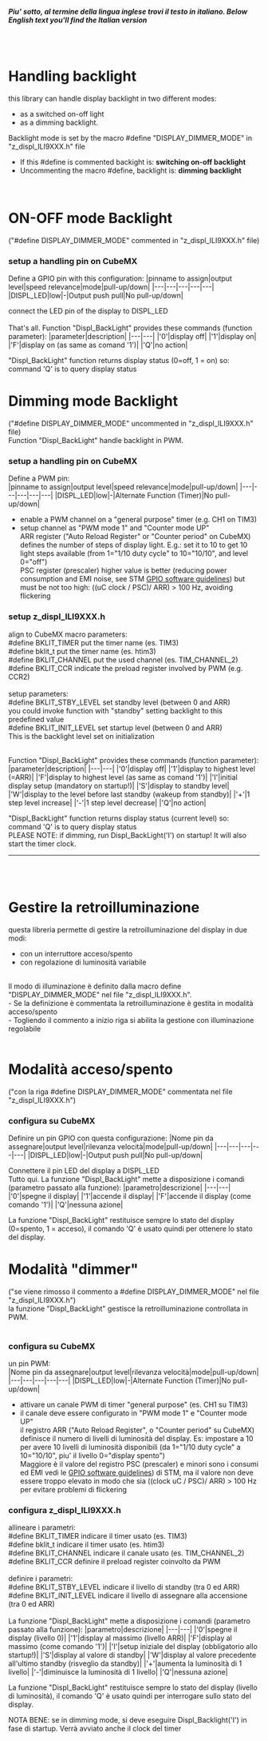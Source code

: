 _**Piu' sotto, al termine della lingua inglese trovi il testo in italiano. </i>**_
_**Below English text you'll find the Italian version</i>**_

<br>
<br>

# Handling backlight

this library can handle display backlight in two different modes:
- as a switched on-off light
- as a dimming backlight.

Backlight mode is set by the macro #define "DISPLAY_DIMMER_MODE" in "z_displ_ILI9XXX.h" file
- If this #define is commented backight is: <b>switching on-off backlight</b>
- Uncommenting the macro #define, backlight is: <b>dimming backlight</b> 
<br>

# ON-OFF mode Backlight
("#define DISPLAY_DIMMER_MODE" commented in "z_displ_ILI9XXX.h" file)
### setup a handling pin on CubeMX
Define a GPIO pin with this configuration:
|pinname to assign|output level|speed relevance|mode|pull-up/down|
|---|---|---|---|---|
|DISPL_LED|low|-|Output push pull|No pull-up/down|

connect the LED pin of the display to DISPL_LED<br>
<br>
That's all. Function "Displ_BackLight" provides these commands (function parameter):
|parameter|description|
|---|---|
|'0'|display off|
|'1'|display on|
|'F'|display on (as same as comand '1')|
|'Q'|no action|

"Displ_BackLight" function returns display status (0=off, 1 = on) so: command 'Q' is to query display status<br>

# Dimming mode Backlight
("#define DISPLAY_DIMMER_MODE" uncommented in "z_displ_ILI9XXX.h" file)<br>
Function "Displ_BackLight" handle backlight in PWM.
<br>

### setup a handling pin on CubeMX
Define a PWM pin:<br>
|pinname to assign|output level|speed relevance|mode|pull-up/down|
|---|---|---|---|---|
|DISPL_LED|low|-|Alternate Function (Timer)|No pull-up/down|
-	enable a PWM channel on a "general purpose" timer (e.g. CH1 on TIM3)<br>
-	setup channel as "PWM mode 1" and "Counter mode UP"<br>
ARR register ("Auto Reload Register" or "Counter period" on CubeMX) defines the number of steps of display light. E.g.: set it to 10 to get 10 light steps available (from 1="1/10 duty cycle" to 10="10/10", and level 0="off")<br>
PSC register (prescaler) higher value is better (reducing power consumption and EMI noise, see STM [GPIO software guidelines](https://www.st.com/resource/en/application_note/an4899-stm32-microcontroller-gpio-hardware-settings-and-lowpower-consumption-stmicroelectronics.pdf)) but must be not too high: ((uC clock / PSC)/ ARR) > 100 Hz, avoiding flickering<br>

### setup z_displ_ILI9XXX.h
align to CubeMX macro parameters:<br>
#define BKLIT_TIMER 				put the timer name (es. TIM3)<br>
#define bklit_t 					put the timer name (es. htim3)<br>
#define BKLIT_CHANNEL				put the used channel (es. TIM_CHANNEL_2)<br>
#define BKLIT_CCR					     indicate the preload register involved by PWM (e.g. CCR2)<br>
<br>
setup parameters:<br>
#define BKLIT_STBY_LEVEL 			set standby level (between 0 and ARR)<br>
you could invoke function with "standby" setting backlight to this predefined value<br>
#define BKLIT_INIT_LEVEL 			set startup level (between 0 and ARR)<br>
This is the backlight level set on initialization<br>
<br>

Function "Displ_BackLight" provides these commands (function parameter):
|parameter|description|
|---|---|
|'0'|display off|
|'1'|display to highest level (=ARR)|
|'F'|display to highest level (as same as comand '1')|
|'I'|initial display setup (mandatory on startup!)|
|'S'|display to standby level|
|'W'|display to the level before last standby (wakeup from standby)|
|'+'|1 step level increase|
|'-'|1 step level decrease|
|'Q'|no action|

"Displ_BackLight" function returns display status (current level) so: command 'Q' is to query display status<br>
PLEASE NOTE: if dimming, run Displ_BackLight('I') on startup! It will also start the timer clock.<br>

---

<br>
<br>

# Gestire la retroilluminazione

questa libreria permette di gestire la retroilluminazione del display in due modi:<br>
- con un interruttore acceso/spento<br>
- con regolazione di luminosità variabile<br>
<br>
Il modo di illuminazione è definito dalla macro define "DISPLAY_DIMMER_MODE" nel file "z_displ_ILI9XXX.h".<br>
- Se la definizione è commentata la retroilluminazione è gestita in modalità acceso/spento<br>
- Togliendo il commento a inizio riga si abilita la gestione con illuminazione regolabile <br>
<br>

# Modalità acceso/spento
("con la riga #define DISPLAY_DIMMER_MODE" commentata nel file "z_displ_ILI9XXX.h")

### configura su CubeMX
Definire un pin GPIO con questa configurazione:
|Nome pin da assegnare|output level|rilevanza velocità|mode|pull-up/down|
|---|---|---|---|---|
|DISPL_LED|low|-|Output push pull|No pull-up/down|

Connettere il pin LED del display a DISPL_LED<br>
Tutto qui. La funzione "Displ_BackLight" mette a disposizione i comandi (parametro passato alla funzione):
|parametro|descrizione|
|---|---|
|'0'|spegne il display|
|'1'|accende  il display|
|'F'|accende il display (come comando '1')|
|'Q'|nessuna azione|

La funzione "Displ_BackLight" restituisce sempre lo stato del display (0=spento, 1 = acceso), il comando 'Q' è usato quindi per ottenere lo stato del display.
<br>

# Modalità "dimmer"
("se viene rimosso il commento a #define DISPLAY_DIMMER_MODE" nel file "z_displ_ILI9XXX.h")<br>
la funzione "Displ_BackLight" gestisce la retroilluminazione controllata in PWM.<br>
<br>
### configura su CubeMX
un pin PWM:<br>
|Nome pin da assegnare|output level|rilevanza velocità|mode|pull-up/down|
|---|---|---|---|---|
|DISPL_LED|low|-|Alternate Function (Timer)|No pull-up/down|

-	attivare un canale PWM di timer "general purpose" (es. CH1 su TIM3)<br>
-	il canale deve essere configurato in "PWM mode 1" e "Counter mode UP"<br>
il registro ARR ("Auto Reload Register", o "Counter period" su CubeMX) definisce il numero di livelli di luminosità del display. Es: impostare a 10 per avere 10 livelli di luminosità disponibili (da 1="1/10 duty cycle" a 10="10/10", piu' il livello 0="display spento")<br>
Maggiore è il valore del registro PSC (prescaler) e minori sono i consumi ed EMI vedi le [GPIO software guidelines](https://www.st.com/resource/en/application_note/an4899-stm32-microcontroller-gpio-hardware-settings-and-lowpower-consumption-stmicroelectronics.pdf)) di STM, ma il valore non deve essere troppo elevato in modo che sia ((clock uC / PSC)/ ARR) > 100 Hz per evitare problemi di flickering<br>

### configura z_displ_ILI9XXX.h

allineare i parametri:<br>
#define BKLIT_TIMER 				indicare il timer usato (es. TIM3)<br>
#define bklit_t 					indicare il timer usato (es. htim3)<br>
#define BKLIT_CHANNEL				indicare il canale usato (es. TIM_CHANNEL_2)<br>
#define BKLIT_CCR					      definire il preload register coinvolto da PWM<br>
<br>
definire i parametri:<br>
#define BKLIT_STBY_LEVEL 			indicare il livello di standby (tra 0 ed ARR)<br>
#define BKLIT_INIT_LEVEL 			indicare il livello di assegnare alla accensione (tra 0 ed ARR)<br>
<br>
La funzione "Displ_BackLight" mette a disposizione i comandi (parametro passato alla funzione):
|parametro|descrizione|
|---|---|
|'0'|spegne il display (livello 0)|
|'1'|display al massimo (livello ARR)|
|'F'|display al massimo (come comando '1')|
|'I'|setup iniziale del display (obbligatorio allo startup!)|
|'S'|display al valore di standby|
|'W'|display al valore precedente all'ultimo standby (risveglio da standby)|
|'+'|aumenta la luminosità di 1 livello|
|'-'|diminuisce la luminosità di 1 livello|
|'Q'|nessuna azione|

La funzione "Displ_BackLight" restituisce sempre lo stato del display (livello di luminosità), il comando 'Q' è usato quindi per interrogare sullo stato del display.<br>

NOTA BENE: se in dimming mode, si deve eseguire Displ_Backlight('I') in fase di startup. Verrà avviato anche il clock del timer
<br>
 



